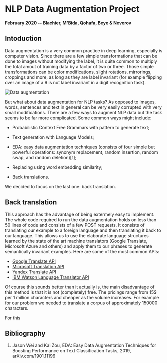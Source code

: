 # NLP Data Augmentation Project

__February 2020 -- Blachier, M'Bida, Qohafa, Beye & Neverov__

## Intoduction

Data augmentation is a very common practice in deep learning, especially is computer vision. 
Since there are a few simple transformations that can be done to images without modifying the label, it is quite common to multiply the total amout of training data by a factor of two or three. 
Those simple transformations can be color modifications, slight rotations, mirrorings, croppings and more, as long as they are label invariant (for example flipping over an image of a 9 is not label invariant in a digit recognition task).

![Data augmentation](https://i2.wp.com/deeplylearning.fr/wp-content/uploads/2018/09/data-augmentation-sur-image.png?resize=801%2C335&ssl=1)

But what about data augmentation for NLP tasks?
As opposed to images, words, sentences and text in general can be very easily corrupted with very small modifications.
There are a few ways to augment NLP data but the task seems to be far more complicated.
Some common ways might include:

 - Probabilistic Context Free Grammars with pattern to generate text;

 - Text generation with Language Models;

 - EDA: easy data augmentation techniques (consists of four simple but powerful operations: synonym replacement, random insertion, random swap, and random deletion)[1];

 - Replacing using word embedding similarity;

 - Back translations.

 We decided to focus on the last one: back translation.

## Back translation

This approach has the advantage of being extermely easy to implement. 
The whole code required to run the data augmentation holds on less than 50 lines of code and consists of a few POST requests. 
It consists of translating our example to a foreign language and then translating it back to our language.
This allows us to use the elaborate language structures learned by the state of the art machine translators (Google Translate, Microsoft Azure and others) and apply them to our phrases to generate semantically invariant examples. 
Here are some of the most common APIs:

 - [Google Translate API](https://cloud.google.com/translate/docs)
 - [Microsoft Translation API](https://azure.microsoft.com/fr-fr/services/cognitive-services/translator-text-api/)
 - [Yandex Translate API](https://tech.yandex.com/translate/)
 - [IBM Watson Language Translator API](https://cloud.ibm.com/apidocs/language-translator/language-translator)

Of course this sounds better than it actually is, the main disadvantage of this method is that it is not (completely) free. 
The pricings range from 15$ per 1 million characters and cheaper as the volume increases. 
For example for our problem we needed to translate a corpus of approximately 150000 characters. 


For this  
## Bibliography

1. Jason Wei and Kai Zou, EDA: Easy Data Augmentation Techniques for Boosting Performance on Text Classification Tasks, 2019, arXiv.com/1901.11196